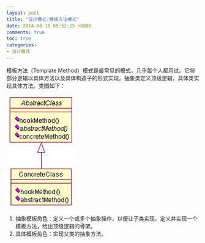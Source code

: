 ```yaml
---
layout: post
title: "设计模式:模板方法模式"
date: 2014-08-10 09:52:25 +0800
comments: true
toc: true
categories: 
- 设计模式
---
```


模板方法（Template Method）模式是最常见的模式，几乎每个人都用过。它将部分逻辑以具体方法以及具体构造子的形式实现。抽象类定义顶级逻辑，具体类实现具体方法。类图如下：

![image](/myresource/images/image_blog_20140810_095857.jpg)

1. 抽象模板角色：定义一个或多个抽象操作，以便让子类实现。定义并实现一个模板方法，给出顶级逻辑的骨架。
2. 具体模板角色：实现父类的抽象方法。

